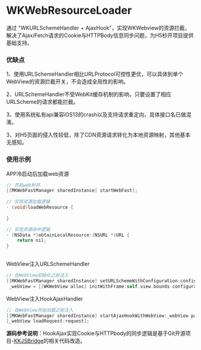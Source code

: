 # WKWebResourceLoader
通过 "WKURLSchemeHandler + AjaxHook"，实现WKWebview的资源拦截，解决了Ajax/Fetch请求的Cookie与HTTPBody信息同步问题，为H5秒开项目提供基础支持。

### 优缺点

1、使用URLSchemeHandler相比URLProtocol可控性更优，可以具体到单个WebView的资源拦截开关，不会造成全局性的影响。

2、URLSchemeHandler不受WebKit缓存机制的影响，只要设置了相应URLScheme的请求都能拦截。

3、使用系统私有api兼容iOS13的crash以及支持请求重定向，具体接口名已做混淆。

3、对H5页面的侵入性较低，除了CDN资源请求转化为本地资源映射，其他基本无感知。

### 使用示例
APP冷启动后加载web资源
```objective-c
// 开启web秒开
[[MKWebFastManager sharedInstance] startWebFast];
    
// 实现资源加载逻辑
- (void)loadWebResource {
    
}

// 实现资源命中逻辑
- (NSData *)obtainLocalResource:(NSURL *)URL {
    return nil;
}
    
```

WebView注入URLSchemeHandler
```objective-c
// 在WebView初始化之前注入
[[MKWebFastManager sharedInstance] setURLSchemeWithConfiguration:configuration pageLink:_pagUrl];
 _webView = [[WKWebView alloc] initWithFrame:self.view.bounds configuration:configuration];
```

WebView注入HookAjaxHandler
```objective-c
// 在WebView开始加载之前注入
[[MKWebFastManager sharedInstance] startAjaxHookWithWebView:_webView pageLink:_pagUrl];
[_webView loadRequest:request];
```

**源码参考说明**：HookAjax实现Cookie与HTTPbody的同步逻辑是基于Git开源项目-[KKJSBridge](https://github.com/karosLi/KKJSBridge)的相关代码改造。
